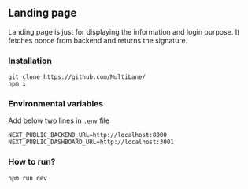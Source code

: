## Landing page

Landing page is just for displaying the information and login purpose. It fetches nonce from backend and returns the signature.

### Installation
```
git clone https://github.com/MultiLane/
npm i
```

### Environmental variables
Add below two lines in `.env` file
```
NEXT_PUBLIC_BACKEND_URL=http://localhost:8000
NEXT_PUBLIC_DASHBOARD_URL=http://localhost:3001
```

### How to run?
```
npm run dev
```
